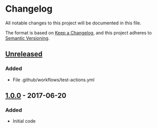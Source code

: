 # Changelog

All notable changes to this project will be documented in this file.

The format is based on [Keep a Changelog](https://keepachangelog.com/en/1.1.0/),
and this project adheres to [Semantic Versioning](https://semver.org/spec/v2.0.0.html).

## [Unreleased]

### Added

- File .github/workflows/test-actions.yml

## [1.0.0] - 2017-06-20

### Added

- Initial code

[Unreleased]: https://github.com/srveit/insteon-plm/compare/v1.0.0...HEAD

[1.0.0]: https://github.com/srveit/insteon-plm/releases/tag/v1.0.0
